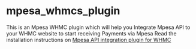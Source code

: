 # mpesa_whmcs_plugin
This is an Mpesa WHMC plugin which will help you Integrate Mpesa API to your WHMC website to start receiving Payments via Mpesa
Read the installation instructions on <a href="https://www.payment-plugins.com/page/whmcs-mpesa-api-integration-and-payment-module-daraja-from-safaricom-kenya">Mpesa API integration plugin for WHMC </a>
